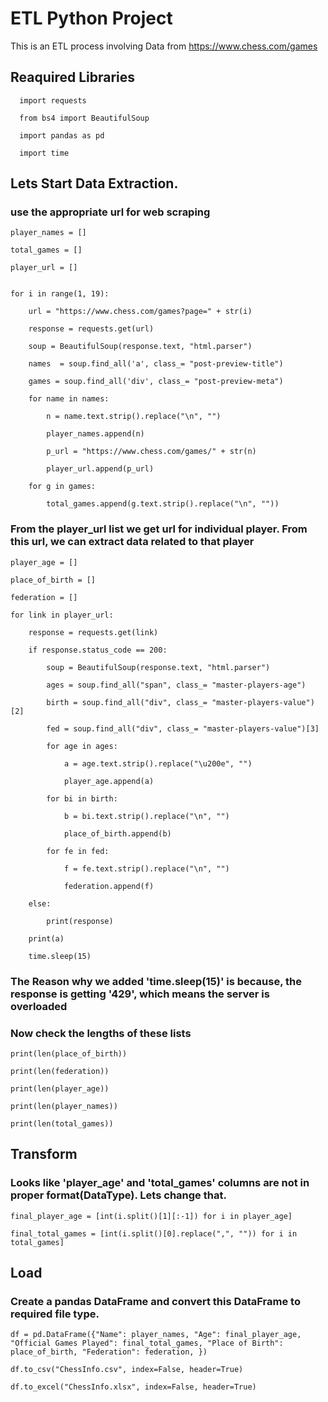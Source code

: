 # ETL Python Project 
This is an ETL process involving Data from https://www.chess.com/games
## Reaquired Libraries
      import requests
      
      from bs4 import BeautifulSoup
      
      import pandas as pd
      
      import time
## Lets Start Data Extraction.
### use the appropriate url for web scraping
    player_names = []
    
    total_games = []
    
    player_url = []
    
    
    for i in range(1, 19):
    
        url = "https://www.chess.com/games?page=" + str(i)
        
        response = requests.get(url)
        
        soup = BeautifulSoup(response.text, "html.parser")
        
        names  = soup.find_all('a', class_= "post-preview-title")
        
        games = soup.find_all('div', class_= "post-preview-meta")
        
        for name in names:
        
            n = name.text.strip().replace("\n", "")
        
            player_names.append(n)
    
            p_url = "https://www.chess.com/games/" + str(n)
            
            player_url.append(p_url)
    
        for g in games:
            
            total_games.append(g.text.strip().replace("\n", ""))

### From the player_url list we get url for individual player. From this url, we can extract data related to that player

    player_age = []
    
    place_of_birth = []
    
    federation = []
    
    for link in player_url:
    
        response = requests.get(link)
        
        if response.status_code == 200:
        
            soup = BeautifulSoup(response.text, "html.parser")
            
            ages = soup.find_all("span", class_= "master-players-age")
            
            birth = soup.find_all("div", class_= "master-players-value")[2]
            
            fed = soup.find_all("div", class_= "master-players-value")[3]
            
            for age in ages:
            
                a = age.text.strip().replace("\u200e", "")
                
                player_age.append(a)
            
            for bi in birth:
            
                b = bi.text.strip().replace("\n", "")
                
                place_of_birth.append(b)
            
            for fe in fed:
            
                f = fe.text.strip().replace("\n", "")
                
                federation.append(f)
        
        else:
        
            print(response)
  
        print(a)
        
        time.sleep(15)

### The Reason why we added 'time.sleep(15)' is because, the response is getting '429', which means the server is overloaded

### Now check the lengths of these lists
    print(len(place_of_birth))
    
    print(len(federation))
    
    print(len(player_age))
    
    print(len(player_names))
    
    print(len(total_games))

## Transform
### Looks like 'player_age' and 'total_games' columns are not in proper format(DataType). Lets change that.
    final_player_age = [int(i.split()[1][:-1]) for i in player_age]
    
    final_total_games = [int(i.split()[0].replace(",", "")) for i in total_games]

## Load

### Create a pandas DataFrame and convert this DataFrame to required file type.
    df = pd.DataFrame({"Name": player_names, "Age": final_player_age, "Official Games Played": final_total_games, "Place of Birth": place_of_birth, "Federation": federation, })
    
    df.to_csv("ChessInfo.csv", index=False, header=True)
    
    df.to_excel("ChessInfo.xlsx", index=False, header=True)


